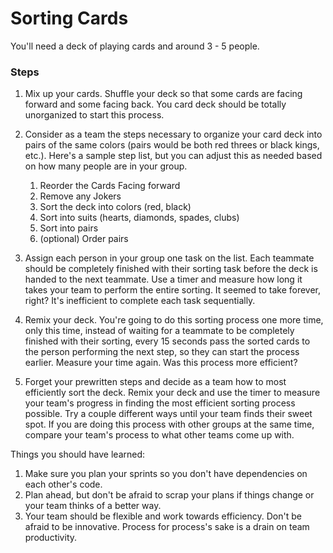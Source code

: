 # Sorting Cards

You'll need a deck of playing cards and around 3 - 5 people.

### Steps

1. Mix up your cards. Shuffle your deck so that some cards are facing forward and some facing back. You card deck should be totally unorganized to start this process.

2. Consider as a team the steps necessary to organize your card deck into pairs of the same colors (pairs would be both red threes or black kings, etc.). Here's a sample step list, but you can adjust this as needed based on how many people are in your group.

    1. Reorder the Cards Facing forward
    2. Remove any Jokers
    3. Sort the deck into colors (red, black)
    4. Sort into suits (hearts, diamonds, spades, clubs)
    5. Sort into pairs
    6. (optional) Order pairs

3. Assign each person in your group one task on the list. Each teammate should be completely finished with their sorting task before the deck is handed to the next teammate. Use a timer and measure how long it takes your team to perform the entire sorting. It seemed to take forever, right? It's inefficient to complete each task sequentially.

4. Remix your deck. You're going to do this sorting process one more time, only this time, instead of waiting for a teammate to be completely finished with their sorting, every 15 seconds pass the sorted cards to the person performing the next step, so they can start the process earlier. Measure your time again. Was this process more efficient?

5. Forget your prewritten steps and decide as a team how to most efficiently sort the deck. Remix your deck and use the timer to measure your team's progress in finding the most efficient sorting process possible. Try a couple different ways until your team finds their sweet spot. If you are doing this process with other groups at the same time, compare your team's process to what other teams come up with. 

Things you should have learned:

1. Make sure you plan your sprints so you don't have dependencies on each other's code.
2. Plan ahead, but don't be afraid to scrap your plans if things change or your team thinks of a better way.
3. Your team should be flexible and work towards efficiency. Don't be afraid to be innovative. Process for process's sake is a drain on team productivity.